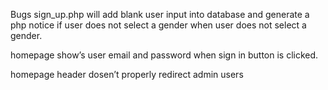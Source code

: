Bugs
sign_up.php will add blank user input into database and generate a php notice if user does not select a gender when user does not select a gender.

homepage show’s user email and password when sign in button is clicked.

homepage header dosen’t properly redirect admin users